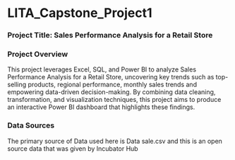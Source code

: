 # LITA_Capstone_Project1
### Project Title: Sales Performance Analysis for a Retail Store

### Project Overview
This project leverages Excel, SQL, and Power BI to analyze Sales Performance Analysis for a Retail Store, uncovering key trends such as top-selling products, regional performance, monthly sales trends and empowering data-driven decision-making. By combining data cleaning, transformation, and visualization techniques, this project aims to produce an interactive Power BI dashboard that highlights these findings.

### Data Sources
The primary source of Data used here is Data sale.csv and this is an open source data that was given by Incubator Hub 
